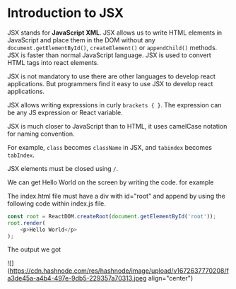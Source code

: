 # Introduction to JSX

JSX stands for **JavaScript XML**. JSX allows us to write HTML elements in JavaScript and place them in the DOM without any `document.getElementById()`, `createElement()` or `appendChild()` methods. JSX is faster than normal JavaScript language. JSX is used to convert HTML tags into react elements.

JSX is not mandatory to use there are other languages to develop react applications. But programmers find it easy to use JSX to develop react applications.

JSX allows writing expressions in curly `brackets { }`. The expression can be any JS expression or React variable.

JSX is much closer to JavaScript than to HTML, it uses camelCase notation for naming convention.

For example, `class` becomes `className` in JSX, and `tabindex` becomes `tabIndex`.

JSX elements must be closed using `/`.

We can get Hello World on the screen by writing the code. for example

The index.html file must have a div with id="root" and append by using the following code within index.js file.

```javascript
const root = ReactDOM.createRoot(document.getElementById('root'));
root.render(
    <p>Hello World</p>
);
```

The output we got

![](https://cdn.hashnode.com/res/hashnode/image/upload/v1672637770208/fa3de45a-a4b4-497e-9db5-229357a70313.jpeg align="center")